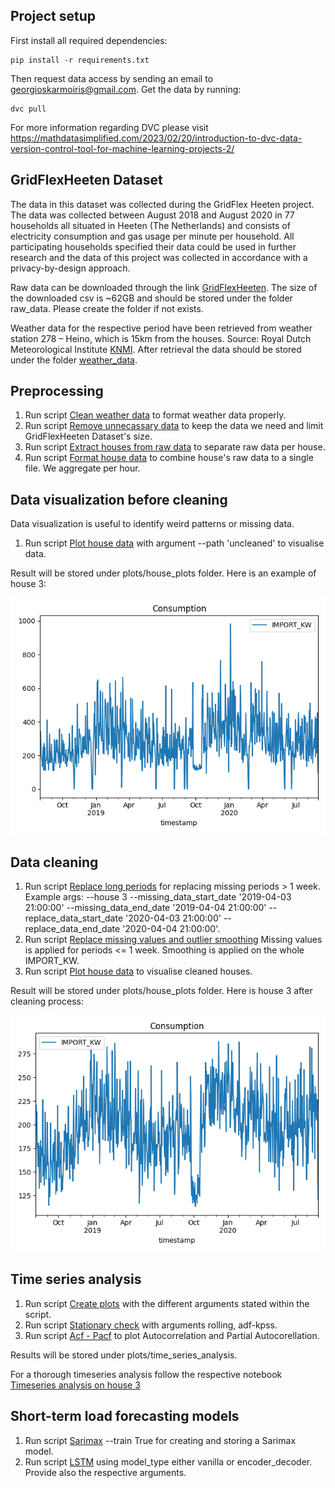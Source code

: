 ## Project setup

First install all required dependencies:
```commandline
pip install -r requirements.txt
```
Then request data access by sending an email to georgioskarmoiris@gmail.com.
Get the data by running:
```commandline
dvc pull
```
For more information regarding DVC please visit https://mathdatasimplified.com/2023/02/20/introduction-to-dvc-data-version-control-tool-for-machine-learning-projects-2/

## GridFlexHeeten Dataset

The data in this dataset was collected during the GridFlex Heeten project. The data was collected between August 
2018 and August 2020 in 77 households all situated in Heeten (The Netherlands) and consists of electricity consumption 
and gas usage per minute per household. All participating households specified their data could be used in further 
research and the data of this project was collected in accordance with a privacy-by-design approach.

Raw data can be downloaded through the link [GridFlexHeeten](https://data.4tu.nl/articles/dataset/Energy_consumption_data_of_the_GridFlex_Heeten_project/14447257/1?file=27671892).
The size of the downloaded csv is ~62GB and should be stored under the folder raw_data. Please create the folder if not
exists.

Weather data for the respective period have been retrieved from weather station 278 – Heino, which is 15km from 
the houses. Source: Royal Dutch Meteorological Institute [KNMI](https://www.knmi.nl/nederland-nu/klimatologie/uurgegevens).
After retrieval the data should be stored under the folder [weather_data](data/weather_data).

## Preprocessing

1. Run script [Clean weather data](src/preprocessing/clean_weather_data.py) to format weather data properly.
2. Run script [Remove unnecassary data](src/preprocessing/remove_unnecessary_data_from_raw_file.py) to keep the data we need and limit GridFlexHeeten Dataset's size.
3. Run script [Extract houses from raw data](src/preprocessing/extract_houses_from_raw.py) to separate raw data per house.
4. Run script [Format house data](src/preprocessing/format_house_data.py) to combine house's raw data to a single file. We aggregate per hour.

## Data visualization before cleaning

Data visualization is useful to identify weird patterns or missing data.
1. Run script [Plot house data](src/data_visualization/plot_house_data.py) with argument --path 'uncleaned' to visualise data.

Result will be stored under plots/house_plots folder. Here is an example of house 3:

![House 3 uncleaned](plots/house_plots/uncleaned/house3.png)

## Data cleaning

1. Run script [Replace long periods](src/data_cleaning/replace-long-period-missing-data.py) for replacing missing periods > 1 week. Example args: --house 3 --missing_data_start_date '2019-04-03 21:00:00' --missing_data_end_date '2019-04-04 21:00:00' --replace_data_start_date '2020-04-03 21:00:00' --replace_data_end_date '2020-04-04 21:00:00'.
2. Run script [Replace missing values and outlier smoothing](src/data_cleaning/missing-values-replacement-and-outlier-smoothing.py) Missing values is applied for periods <= 1 week. Smoothing is applied on the whole IMPORT_KW.
3. Run script [Plot house data](src/data_visualization/plot_house_data.py) to visualise cleaned houses.

Result will be stored under plots/house_plots folder. Here is house 3 after cleaning process:

![House 3 cleaned](plots/house_plots/cleaned/house3.png)

## Time series analysis

1. Run script [Create plots](src/time_series_analysis/create-plots.py) with the different arguments stated within the script.
2. Run script [Stationary check](src/time_series_analysis/stationary-check.py) with arguments rolling, adf-kpss.
3. Run script [Acf - Pacf](src/time_series_analysis/acf-pacf-plots.py) to plot Autocorrelation and Partial Autocorellation.

Results will be stored under plots/time_series_analysis.

For a thorough timeseries analysis follow the respective notebook [Timeseries analysis on house 3](notebooks/Timeseries_Analysis.ipynb)

## Short-term load forecasting models

1. Run script [Sarimax](src/sarimax/sarimax_short-term-load-forecasting.py) --train True for creating and storing a Sarimax model.
2. Run script [LSTM](src/LSTM/LSTM-short-term-load-forecasting.py) using model_type either vanilla or encoder_decoder. Provide also the respective arguments.